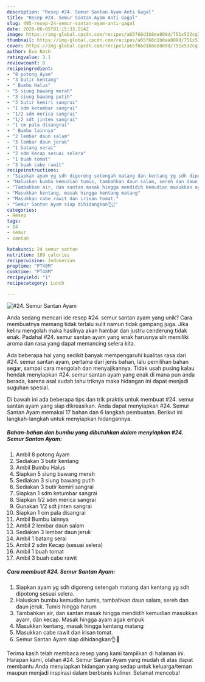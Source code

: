 ```yaml
---
description: "Resep #24. Semur Santan Ayam Anti Gagal"
title: "Resep #24. Semur Santan Ayam Anti Gagal"
slug: 495-resep-24-semur-santan-ayam-anti-gagal
date: 2020-06-05T01:15:33.514Z
image: https://img-global.cpcdn.com/recipes/a65f66d1b8ee809d/751x532cq70/24-semur-santan-ayam-foto-resep-utama.jpg
thumbnail: https://img-global.cpcdn.com/recipes/a65f66d1b8ee809d/751x532cq70/24-semur-santan-ayam-foto-resep-utama.jpg
cover: https://img-global.cpcdn.com/recipes/a65f66d1b8ee809d/751x532cq70/24-semur-santan-ayam-foto-resep-utama.jpg
author: Eva Nash
ratingvalue: 3.1
reviewcount: 8
recipeingredient:
- "8 potong Ayam"
- "3 butir kentang"
- " Bumbu Halus"
- "5 siung bawang merah"
- "3 siung bawang putih"
- "3 butir kemiri sangrai"
- "1 sdm ketumbar sangrai"
- "1/2 sdm merica sangrai"
- "1/2 sdt jinten sangrai"
- "1 cm pala disangrai"
- " Bumbu lainnya"
- "2 lembar daun salam"
- "3 lembar daun jeruk"
- "1 batang serai"
- "2 sdm Kecap sesuai selera"
- "1 buah tomat"
- "3 buah cabe rawit"
recipeinstructions:
- "Siapkan ayam yg sdh digoreng setengah matang dan kentang yg sdh dipotong sesuai selera."
- "Haluskan bumbu kemudian tumis, tambahkan daun salam, sereh dan daun jeruk. Tumis hingga harum"
- "Tambahkan air, dan santan masak hingga mendidih kemudian masukkan ayam, dàn kecap. Masak hingga ayam agak empuk"
- "Masukkan kentang, masak hingga kentang matang"
- "Masukkan cabe rawit dan irisan tomat."
- "Semur Santan Ayam siap dihidangkan👌🤗"
categories:
- Resep
tags:
- 24
- semur
- santan

katakunci: 24 semur santan 
nutrition: 109 calories
recipecuisine: Indonesian
preptime: "PT40M"
cooktime: "PT48M"
recipeyield: "1"
recipecategory: Lunch

---
```



![#24. Semur Santan Ayam](https://img-global.cpcdn.com/recipes/a65f66d1b8ee809d/751x532cq70/24-semur-santan-ayam-foto-resep-utama.jpg)

Anda sedang mencari ide resep #24. semur santan ayam yang unik? Cara membuatnya memang tidak terlalu sulit namun tidak gampang juga. Jika keliru mengolah maka hasilnya akan hambar dan justru cenderung tidak enak. Padahal #24. semur santan ayam yang enak harusnya sih memiliki aroma dan rasa yang dapat memancing selera kita.

Ada beberapa hal yang sedikit banyak mempengaruhi kualitas rasa dari #24. semur santan ayam, pertama dari jenis bahan, lalu pemilihan bahan segar, sampai cara mengolah dan menyajikannya. Tidak usah pusing kalau hendak menyiapkan #24. semur santan ayam yang enak di mana pun anda berada, karena asal sudah tahu triknya maka hidangan ini dapat menjadi suguhan spesial.




Di bawah ini ada beberapa tips dan trik praktis untuk membuat #24. semur santan ayam yang siap dikreasikan. Anda dapat menyiapkan #24. Semur Santan Ayam memakai 17 bahan dan 6 langkah pembuatan. Berikut ini langkah-langkah untuk menyiapkan hidangannya.

<!--inarticleads1-->

##### Bahan-bahan dan bumbu yang dibutuhkan dalam menyiapkan #24. Semur Santan Ayam:

1. Ambil 8 potong Ayam
1. Sediakan 3 butir kentang
1. Ambil  Bumbu Halus
1. Siapkan 5 siung bawang merah
1. Sediakan 3 siung bawang putih
1. Sediakan 3 butir kemiri sangrai
1. Siapkan 1 sdm ketumbar sangrai
1. Siapkan 1/2 sdm merica sangrai
1. Gunakan 1/2 sdt jinten sangrai
1. Siapkan 1 cm pala disangrai
1. Ambil  Bumbu lainnya
1. Ambil 2 lembar daun salam
1. Sediakan 3 lembar daun jeruk
1. Ambil 1 batang serai
1. Ambil 2 sdm Kecap (sesuai selera)
1. Ambil 1 buah tomat
1. Ambil 3 buah cabe rawit




<!--inarticleads2-->

##### Cara membuat #24. Semur Santan Ayam:

1. Siapkan ayam yg sdh digoreng setengah matang dan kentang yg sdh dipotong sesuai selera.
1. Haluskan bumbu kemudian tumis, tambahkan daun salam, sereh dan daun jeruk. Tumis hingga harum
1. Tambahkan air, dan santan masak hingga mendidih kemudian masukkan ayam, dàn kecap. Masak hingga ayam agak empuk
1. Masukkan kentang, masak hingga kentang matang
1. Masukkan cabe rawit dan irisan tomat.
1. Semur Santan Ayam siap dihidangkan👌🤗




Terima kasih telah membaca resep yang kami tampilkan di halaman ini. Harapan kami, olahan #24. Semur Santan Ayam yang mudah di atas dapat membantu Anda menyiapkan hidangan yang sedap untuk keluarga/teman maupun menjadi inspirasi dalam berbisnis kuliner. Selamat mencoba!
